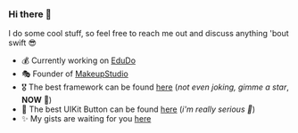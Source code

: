 ### Hi there 👋

I do some cool stuff, so feel free to reach me out and discuss anything 'bout swift 😎

- 💰 Currently working on [EduDo](https://twitter.com/edudo-dev)
- 🎭 Founder of [MakeupStudio](https://github.com/makeupstudio)
- 🎖 The best framework can be found [here](https://github.com/makeupstudio/swift-declarative-configuration) (_not even joking, gimme a star_, __NOW__ 👺)
- 🥇 The best UIKit Button can be found [here](https://gist.github.com/maximkrouk/35c0ec0baf4d4e797786f60c49a2554e) (_i'm really serious 🗿_)
- ✨ My gists are waiting for you [here](https://github.com/maximkrouk/.gist) 
